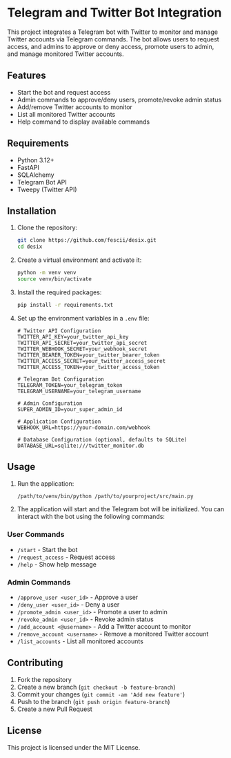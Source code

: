 # Telegram and Twitter Bot Integration

This project integrates a Telegram bot with Twitter to monitor and manage Twitter accounts via Telegram commands. The bot allows users to request access, and admins to approve or deny access, promote users to admin, and manage monitored Twitter accounts.

## Features

- Start the bot and request access
- Admin commands to approve/deny users, promote/revoke admin status
- Add/remove Twitter accounts to monitor
- List all monitored Twitter accounts
- Help command to display available commands

## Requirements

- Python 3.12+
- FastAPI
- SQLAlchemy
- Telegram Bot API
- Tweepy (Twitter API)

## Installation

1. Clone the repository:
    ```sh
    git clone https://github.com/fescii/desix.git
    cd desix
    ```

2. Create a virtual environment and activate it:
    ```sh
    python -m venv venv
    source venv/bin/activate
    ```

3. Install the required packages:
    ```sh
    pip install -r requirements.txt
    ```

4. Set up the environment variables in a `.env` file:
    ```dotenv
    # Twitter API Configuration
    TWITTER_API_KEY=your_twitter_api_key
    TWITTER_API_SECRET=your_twitter_api_secret
    TWITTER_WEBHOOK_SECRET=your_webhook_secret
    TWITTER_BEARER_TOKEN=your_twitter_bearer_token
    TWITTER_ACCESS_SECRET=your_twitter_access_secret
    TWITTER_ACCESS_TOKEN=your_twitter_access_token

    # Telegram Bot Configuration
    TELEGRAM_TOKEN=your_telegram_token
    TELEGRAM_USERNAME=your_telegram_username

    # Admin Configuration
    SUPER_ADMIN_ID=your_super_admin_id

    # Application Configuration
    WEBHOOK_URL=https://your-domain.com/webhook

    # Database Configuration (optional, defaults to SQLite)
    DATABASE_URL=sqlite:///twitter_monitor.db
    ```

## Usage

1. Run the application:
    ```sh
    /path/to/venv/bin/python /path/to/yourproject/src/main.py
    ```

2. The application will start and the Telegram bot will be initialized. You can interact with the bot using the following commands:

### User Commands

- `/start` - Start the bot
- `/request_access` - Request access
- `/help` - Show help message

### Admin Commands

- `/approve_user <user_id>` - Approve a user
- `/deny_user <user_id>` - Deny a user
- `/promote_admin <user_id>` - Promote a user to admin
- `/revoke_admin <user_id>` - Revoke admin status
- `/add_account <@username>` - Add a Twitter account to monitor
- `/remove_account <username>` - Remove a monitored Twitter account
- `/list_accounts` - List all monitored accounts

## Contributing

1. Fork the repository
2. Create a new branch (`git checkout -b feature-branch`)
3. Commit your changes (`git commit -am 'Add new feature'`)
4. Push to the branch (`git push origin feature-branch`)
5. Create a new Pull Request

## License

This project is licensed under the MIT License.